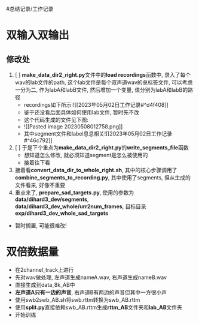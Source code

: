 #总结记录/工作记录 

# 双输入双输出 
## 修改处
1. [ ] **make_data_dir2_right.py**文件中的**load recordings**函数中, 录入了每个wav的lab文件的path, 这个lab文件是每个双声道wav的总标签文件, 可以考虑一分为二, 作为labA和labB文件, 然后增加一个变量, 值分别为labA和labB的路径
	- recordings如下所示:![[2023年05月02日工作记录#^d4f408]]
	- 鉴于还没看后面具体如何使用lab文件, 暂时先不改
	- 这个代码生成的文件见下图:
	- ![[Pasted image 20230508012758.png]]
	- 其中segment文件和label息息相关![[2023年05月02日工作记录#^46c792]]
 1. [ ] 于是下个重点为**make_data_dir2_right.py**的**write_segments_file**函数
	- 想知道怎么修改, 就必须知道segment是怎么被使用的
	- 接着往下看
1. 接着看**convert_data_dir_to_whole_right.sh**, 其中的核心步骤调用了**combine_segments_to_recording.py**, 其中使用了segments, 但从生成的文件看来, 好像不重要
2. 重点来了, **prepare_sad_targets.py**, 使用的参数为**data/dihard3_dev/segments**, **data/dihard3_dev_whole/urr2num_frames**, 目标目录**exp/dihard3_dev_whole_sad_targets**
- 暂时搁置, 可能很难改!

# 双倍数据量

- 在2channel_track上进行
- 先对wav做处理, 左声道生成nameA.wav, 右声道生成nameB.wav
- 直接生成到data_8k_AB中
- **左声道A只有一边的声音**, 右声道B有两边的声音但其中一方很小声
- 使用swb2swb_AB.sh将swb.rttm转换为swb_AB.rttm
- 使用**split.py**直接依赖swb_AB.rttm生成**rttm_AB**文件夹和**lab_AB**文件夹
- 开始训练

